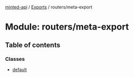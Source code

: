 [minted-api](../README.md) / [Exports](../modules.md) / routers/meta-export

# Module: routers/meta-export

## Table of contents

### Classes

- [default](../classes/routers_meta_export.default.md)
